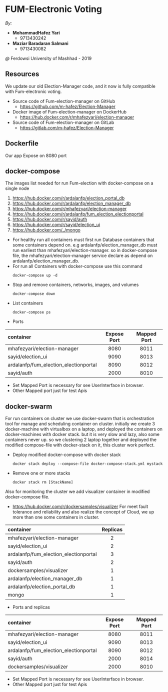 # FUM-Electronic Voting
<i>By:</i>
   - <b>MohammadHafez Yari</b>
     - 9713430242 
   - <b>Maziar Baradaran Salmani</b>
     - 9713430082
     
<i>@</i> Ferdowsi University of Mashhad - 2019   
## Resources
We update our old Election-Manager code, and it now is fully compatible with 
Fum-electronic voting.
  - Source code of Fum-election-manager on GitHub
    - https://github.com/m-hafez/Election-Manager
  - Docker image of Fum-election-manager on DockerHub
    - https://hub.docker.com/r/mhafezyari/election-manager
  - Source code of Fum-election-manager on GitLab
    - https://gitlab.com/m-hafez/Election-Manager  
## Dockerfile    
Our app Expose on 8080 port
## docker-compose
The images list needed for run Fum-election with docker-compose on a single node
1. https://hub.docker.com/r/ardalanfp/election_portal_db
2. https://hub.docker.com/r/ardalanfp/election_manager_db
3. https://hub.docker.com/r/mhafezyari/election-manager
4. https://hub.docker.com/r/ardalanfp/fum_election_electionportal
5. https://hub.docker.com/r/sayid/auth
6. https://hub.docker.com/r/sayid/election_ui
7. https://hub.docker.com/_/mongo
- For healthy run all containers must first run Database containers that some containers depend on. 
e.g ardalanfp/election_manager_db must run earliest than mhafezyari/election-manager.
so in docker-compose file, the mhafezyari/election-manager service declare as depend on ardalanfp/election_manager_db.
- For run all Containers with docker-compose use this command
    ```
    docker-compose up -d
    ```   
- Stop and remove containers, networks, images, and volumes  
    ```
    docker-compose down
    ```        
- List containers  
    ```
    docker-compose ps
    ```            
 - Ports
 
 | container| Expose Port |   Mapped Port     |
 | :---------| :--------: |:-----:|
 | mhafezyari/election-manager| 8080 |  8011   |
 | sayid/election_ui| 9090  |   8013  |
 | ardalanfp/fum_election_electionportal | 8090  |  8012   |
 | sayid/auth|2000   |  8010   |
   - Set Mapped Port is necessary for see UserInterface in browser. 
   - Other Mapped port just for test Apis
## docker-swarm
For run containers on cluster we use docker-swarm that is orchestration tool for 
manage and scheduling container on cluster.
initially we create 3 docker-machine with virtualbox on a laptop, and deployed the containers on 
docker-machines with docker stack. but it is very slow and lazy, also some containers never up.
so we clustering 2 laptop together and deployed the modified compose-file with 
docker-stack on it, this cluster work perfect.
- Deploy modified docker-compose with docker stack
    ```
    docker stack deploy --compose-file docker-compose-stack.yml mystack
    ```    
- Remove one or more stacks  
    ```
    docker stack rm [StackName]
    ```   
Also for monitoring the cluster we add visualizer container in modified docker-compose file.    
- https://hub.docker.com/r/dockersamples/visualizer
For meet fault tolerance and reliability and also realize the concept of Cloud, we up more than one some containers in cluster.

 | container|  Replicas |   
 | :--------- | :-------:|
 | mhafezyari/election-manager| 2 |  
 | sayid/election_ui| 2  |  
 | ardalanfp/fum_election_electionportal | 3  | 
 | sayid/auth|2   |  
 | dockersamples/visualizer|1   |
 | ardalanfp/election_manager_db|1   |
 | ardalanfp/election_portal_db|1   |
 | mongo|1   |
- Ports and replicas
 
 | container| Expose Port |   Mapped Port     |
 | :---------| :--------: |:-----:|
 | mhafezyari/election-manager| 8080 |  8011   |
 | sayid/election_ui| 9090  |   8013  |
 | ardalanfp/fum_election_electionportal | 8090  |  8012   |
 | sayid/auth|2000   |  8014   |
 | dockersamples/visualizer|2000   |  8010   |
   - Set Mapped Port is necessary for see UserInterface in browser. 
   - Other Mapped port just for test Apis  
